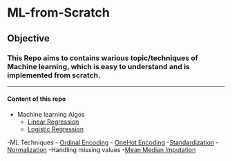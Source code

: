 # ML-from-Scratch


## Objective 
### This Repo aims to contains warious topic/techniques of Machine learning, which is easy to understand and is implemented from scratch.

------------------------------------------------------------------------------------------------------------
#### Content of this repo

- Machine learning Algos
    - [Linear Regression](https://github.com/Aditya-171/ML-from-Scratch/tree/main/Linear%20Regression)
    - [Logistic Regression](https://github.com/Aditya-171/ML-from-Scratch/tree/main/Logistic%20Regression)
    
-ML Techniques
     - [Ordinal Encoding](https://github.com/Aditya-171/ML-from-Scratch/tree/main/Various%20ML%20Techniques/Ordinal%20Encoding)
     - [OneHot Encoding](https://github.com/Aditya-171/ML-from-Scratch/tree/main/Various%20ML%20Techniques/One-Hot%20Encoding)
     -[Standardization](https://github.com/Aditya-171/ML-from-Scratch/tree/main/Various%20ML%20Techniques/Standardization)
     - [Normalization](https://github.com/Aditya-171/ML-from-Scratch/tree/main/Various%20ML%20Techniques/Normalization)
     -Handling missing values 
          -[Mean Median Imputation](https://github.com/Aditya-171/ML-from-Scratch/tree/main/Various%20ML%20Techniques/Handling%20missing%20values/Mean_Median_Imputation)
   

